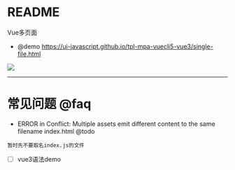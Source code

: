 # README

Vue多页面

- @demo https://ui-javascript.github.io/tpl-mpa-vuecli5-vue3/single-file.html

![](https://luo0412.oss-cn-hangzhou.aliyuncs.com/1647952253742-hDMCwm8BFyrw.png)

---

# 常见问题 @faq

- ERROR in Conflict: Multiple assets emit different content to the same filename index.html @todo

```
暂时先不要取名index.js的文件
```

- [ ] vue3语法demo

